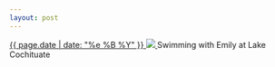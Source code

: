 ```yaml
---
layout: post
---
```


<p>
  <a href="/1">
    <time>{{ page.date | date: "%e %B %Y" }}</time>
    <img src="{{ site.assets_url }}/1.jpg">
  </a>
  Swimming with Emily at Lake Cochituate
</p>
